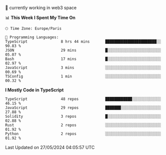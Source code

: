 🔭 currently working in web3 space

<!--START_SECTION:waka-->
📊 **This Week I Spent My Time On** 

```text
🕑︎ Time Zone: Europe/Paris

💬 Programming Languages: 
TypeScript               8 hrs 44 mins       ███████████████████████░░   90.83 % 
JSON                     29 mins             █░░░░░░░░░░░░░░░░░░░░░░░░   05.07 % 
Bash                     17 mins             █░░░░░░░░░░░░░░░░░░░░░░░░   02.97 % 
JavaScript               3 mins              ░░░░░░░░░░░░░░░░░░░░░░░░░   00.69 % 
TSConfig                 1 min               ░░░░░░░░░░░░░░░░░░░░░░░░░   00.32 % 
```

**I Mostly Code in TypeScript** 

```text
TypeScript               48 repos            ████████████░░░░░░░░░░░░░   46.15 % 
JavaScript               29 repos            ███████░░░░░░░░░░░░░░░░░░   27.88 % 
Solidity                 3 repos             █░░░░░░░░░░░░░░░░░░░░░░░░   02.88 % 
Rust                     2 repos             ░░░░░░░░░░░░░░░░░░░░░░░░░   01.92 % 
Python                   2 repos             ░░░░░░░░░░░░░░░░░░░░░░░░░   01.92 % 
```




 Last Updated on 27/05/2024 04:05:57 UTC
<!--END_SECTION:waka-->
